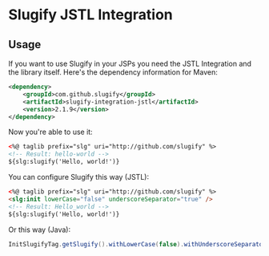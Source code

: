 Slugify JSTL Integration
========================

Usage
-----
If you want to use Slugify in your JSPs you need the JSTL Integration and the library itself.
Here's the dependency information for Maven:

```xml
<dependency>
	<groupId>com.github.slugify</groupId>
	<artifactId>slugify-integration-jstl</artifactId>
	<version>2.1.9</version>
</dependency>
```

Now you're able to use it:

```html
<%@ taglib prefix="slg" uri="http://github.com/slugify" %>
<!-- Result: hello-world -->
${slg:slugify('Hello, world!')}
```

You can configure Slugify this way (JSTL):

```html
<%@ taglib prefix="slg" uri="http://github.com/slugify" %>
<slg:init lowerCase="false" underscoreSeparator="true" />
<!-- Result: Hello_world -->
${slg:slugify('Hello, world!')}
```

Or this way (Java):

```java
InitSlugifyTag.getSlugify().withLowerCase(false).withUnderscoreSeparator(true);
```
